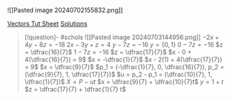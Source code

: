 
![[Pasted image 20240702155832.png]]

[Vectors Tut Sheet](https://learn-eu-central-1-prod-fleet01-xythos.content.blackboardcdn.com/62b985ffa0afc/3775955?X-Blackboard-S3-Bucket=learn-eu-central-1-prod-fleet01-xythos&X-Blackboard-Expiration=1720029600000&X-Blackboard-Signature=2g5SrLBy%2FHN0xE6VY15e5mqfKex6Ny4S62gXIyATYVs%3D&X-Blackboard-Client-Id=300200&X-Blackboard-S3-Region=eu-central-1&response-cache-control=private%2C%20max-age%3D21600&response-content-disposition=inline%3B%20filename%2A%3DUTF-8%27%27CSU11001_TutorialSheet_Vectors.pdf&response-content-type=application%2Fpdf&X-Amz-Security-Token=IQoJb3JpZ2luX2VjENT%2F%2F%2F%2F%2F%2F%2F%2F%2F%2FwEaDGV1LWNlbnRyYWwtMSJHMEUCIGIloZvSrxDO%2BHxNMIBD8XYPC0rLnEN6Xg9Dou4sFB7XAiEA1itbucsEfXPsf0aAZziPfswTJUFQIl7i%2F9t8vtvPQ%2F0qxwUIjf%2F%2F%2F%2F%2F%2F%2F%2F%2F%2FARAEGgw2MzU1Njc5MjQxODMiDPOS8qPnzBTR%2B0NB8iqbBd8qXh65hsYszIrT0r5Nej5L6KAglYL1d3njcMKWIKujsEJMTTdSjczVwYNYnAY0oxThbgAW84VL2yXLXDwJDKM1pC1GQ8pSBLTDX15aGoC6z3UH8qnuDpxA%2BxVewTnpNfh4Yhshm0B%2F8JDeEY3lyREJwRIpRINtKJ69eOkkToUnn2RHHiLEyF61dc3Sf9CpUf8%2BFo6KVw5vKkIfkwSxmsjeOdJQfTDFk7xdB%2BLiiHSX1A6L0KNOMXtZy8VXE%2B3B9Hc3m%2Fbud9rqUFawb%2B%2BqGbIJhyBya6icwMDn%2BGYbNleGa7%2Fj39uRGQlsRD%2FGCWcJg%2Btcx8xGjyTknTOmecS3gX4MPiprYqW0RmWo%2ByGfkOocJxFtA6h1f%2BjlW4XjyHtI6%2BJVRTjD20%2FPHQBAZIt%2B%2BQRQEK8Y%2Bj8G07BjeGCiCBQtOwhiDYgokquwL2clN4K9lz4ASAT1ymFxvaSXztnwOZ0ZtJQTcVhwADZG%2BSrO%2FqczLezyx66IBfF%2Bw9Wf5lrvEtL0GeMFgCmuSZ%2FWIsZuQeQS6jkrPugOzGxm6LsuBcq0HwM1xxZ6ap5rYDAQRAoyP94G3HppR1KYwXKiTOKChMrVs1fmkmezctnCG032WPKWHbbk2PkDFpgsgOu6lhS%2F%2FOTjfdyf%2BRd4hq2k%2FoJb7Q06b%2Fys3rgggf7hexTN1bKNvIjb0EgJ2FDDoLOUTALSIc%2BRqy4D5vbRW8laRPmODseY%2FYgnc3cnYMA3jNwhsgcg4gMiWJZ%2FHfuSMCqaeLxxcUAXYhTIeju4xYHA6h07X3lqBx%2BUMNULmwV9%2FvJio4J1tuQL3GeOduQ31kYib33bi9sszT%2F70SzIj0Nym1KK0y%2FRUdP2yLMjSq3IWregkedVQgQ3L%2BZtMmyUA0Mws4SVtAY6sQGz%2FliIYPo8JxXLsht2EGpv2oqVByVTW5s4G9oYOV9so1rdw2FS7evHiUl46UsiaM4hbwycX92%2FYg2d%2FftfLLuR0mhUD9KRdBwdQBd%2B5O6s8GURbAJIDGNiBmj2CaZi3Qc9Zl51Ake0jove4eTbv1hBiBJcWu%2Fvu10%2BH3hBrk9aQ78dxen3c4gT%2BV%2F1iGJIrSzMA6QV5Z3%2FVBwvCx7DA8rNt371078K6%2FosOrycHBMHTew%3D&X-Amz-Algorithm=AWS4-HMAC-SHA256&X-Amz-Date=20240703T120000Z&X-Amz-SignedHeaders=host&X-Amz-Expires=21600&X-Amz-Credential=ASIAZH6WM4PL7HF2ZX55%2F20240703%2Feu-central-1%2Fs3%2Faws4_request&X-Amz-Signature=a871ebff46f537d069a1dfd0f0242c23ec280df5a756915b453e34f821d55485)
[Solutions](https://tcd.blackboard.com/bbcswebdav/pid-2825729-dt-content-rid-16106758_1/xid-16106758_1)

> [!question]- #schols  ![[Pasted image 20240703144956.png]]
> $-2x + 4y - 8z = -18$
> $2x - 3y + z = 4$
> $y - 7z = -16$
> $y = \{0, 1\}$
> $0 - 7z = -16$
> $z = \dfrac{16}{7}$
> $1 - 7z = -16$
> $z = \dfrac{17}{7}$
> $x - 0 + 4(\dfrac{16}{7}) = 9$
> $x = -\dfrac{1}{7}$
> $x - 2(1) + 4(\dfrac{17}{7}) = 9$
> $x = \dfrac{9}{7}$
> $p_1 = (-\dfrac{1}{7}, 0, \dfrac{16}{7}), p_2 = (\dfrac{9}{7}, 1, \dfrac{17}{7})$
> $u = p_2 - p_1 = (\dfrac{10}{7}, 1, \dfrac{1}{7})$
> $X = P - ut$
> $x = \dfrac{9}{7} + \dfrac{10}{7}t$
> $y = 1 + t$
> $z = \dfrac{17}{7} + \dfrac{1}{7} t$

